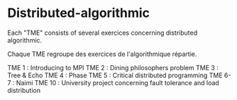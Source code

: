 # Distributed-algorithmic

Each "TME" consists of several exercices concerning distributed algorithmic.

Chaque TME regroupe des exercices de l'algorithmique répartie.

TME 1 : Introducing to MPI
TME 2 : Dining philosophers problem
TME 3 : Tree & Echo
TME 4 : Phase
TME 5 : Critical distributed programming
TME 6-7 : Naimi
TME 10 : University project concerning fault tolerance and load distribution
